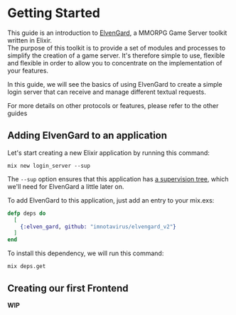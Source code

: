 # Getting Started

This guide is an introduction to [ElvenGard](https://github.com/ImNotAVirus/ElvenGard_V2), a MMORPG Game Server toolkit written in Elixir.  
The purpose of this toolkit is to provide a set of modules and processes to simplify the creation of a game server. It's therefore simple to use, flexible and flexible in order to allow you to concentrate on the implementation of your features.

In this guide, we will see the basics of using ElvenGard to create a simple login server that can receive and manage different textual requests.

For more details on other protocols or features, please refer to the other guides

## Adding ElvenGard to an application 

Let's start creating a new Elixir application by running this command:

```
mix new login_server --sup
```

The `--sup` option ensures that this application has [a supervision tree](http://elixir-lang.org/getting-started/mix-otp/supervisor-and-application.html), which we'll need for ElvenGard a little later on.

To add ElvenGard to this application, just add an entry to your mix.exs:

```elixir
defp deps do
  [
    {:elven_gard, github: "imnotavirus/elvengard_v2"}
  ]
end
```

To install this dependency, we will run this command:

```
mix deps.get
```

## Creating our first Frontend

**WIP**
